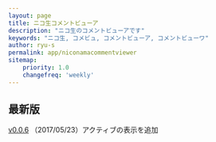 ```yaml
---
layout: page
title: ニコ生コメントビューア
description: "ニコ生のコメントビューアです"
keywords: "ニコ生, コメビュ, コメントビューア, コメントビューワ"
author: ryu-s
permalink: app/niconamacommentviewer
sitemap:
    priority: 1.0
    changefreq: 'weekly'	
---
```


## 最新版
[v0.0.6](http://int-main.ddo.jp/app/NicoCommentViewer_v0.0.6.zip) （2017/05/23）アクティブの表示を追加  

